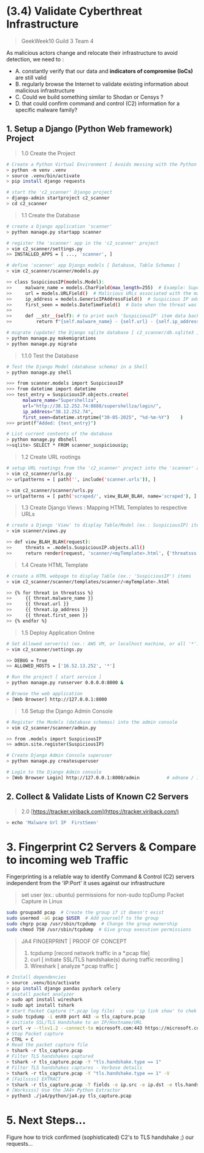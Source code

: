 # (3.4) Validate Cyberthreat Infrastructure
> GeekWeek10 Guild 3 Team 4

As malicious actors change and relocate their infrastructure to avoid detection, we need to :
* A. constantly verify that our data and **indicators of compromise (IoCs)** are still valid
* B. regularly browse the Internet to validate existing information about malicious infrastructure
* C. Could we build something similar to Shodan or Censys  ?
* D. that could confirm command and control (C2) information for a specific malware family?

## 1. Setup a Django (Python Web framework) Project

> 1.0 Create the Project
```bash
# Create a Python Virtual Environment [ Avoids messing with the Python instance used by your OS ]
> python -m venv .venv
> source .venv/bin/activate
> pip install django requests

# start the 'c2_scanner' Django project
> django-admin startproject c2_scanner
> cd c2_scanner

```

> 1.1 Create the Database
```bash
# create a Django application 'scanner'
> python manage.py startapp scanner

# register the 'scanner' app in the 'c2_scanner' project
> vim c2_scanner/settings.py
>> INSTALLED_APPS = [ ..., 'scanner', ]

# define 'scanner' app Django models [ Database, Table Schemas ]
> vim c2_scanner/scanner/models.py

>> class SuspiciousIP(models.Model):
>>     malware_name = models.CharField(max_length=255)  # Example: SuperShell, HookBot, Chaos...
>>     url = models.URLField()  # Malicious URLs associated with the malware
>>     ip_address = models.GenericIPAddressField()  # Suspicious IP address
>>     first_seen = models.DateTimeField()  # Date when the threat was first detected
>> 
>>     def __str__(self): # to print each 'SuspiciousIP' item data back
>>         return f"{self.malware_name} - {self.url} - {self.ip_address} - {self.first_seen}"

# migrate (update) the Django sqlite database [ c2_scanner/db.sqlite3 ]
> python manage.py makemigrations
> python manage.py migrate
```

> 1.1.0 Test the Database
```bash
# Test the Django Model (database schema) in a Shell
> python manage.py shell

>>> from scanner.models import SuspiciousIP
>>> from datetime import datetime
>>> test_entry = SuspiciousIP.objects.create(
      malware_name="Supershellza", 
      url="http://38.12.252.74:8888/supershellza/login/", 
      ip_address="38.12.252.74", 
      first_seen=datetime.strptime("30-05-2025", "%d-%m-%Y")    )
>>> print(f"Added: {test_entry}")

# List current contents of the database
> python manage.py dbshell
>>sqlite> SELECT * FROM scanner_suspiciousip;
```

> 1.2 Create URL rootings
```bash
# setup URL rootings from the 'c2_scanner' project into the 'scanner' app 
> vim c2_scanner/urls.py
>> urlpatterns = [ path('', include('scanner.urls')), ]

> vim c2_scanner/scanner/urls.py
>> urlpatterns = [ path('scraped/', view_BLAH_BLAH, name='scraped'), ]
```

> 1.3 Create Django Views : Mapping HTML Templates to respective URLs
```bash
# create a Django 'View' to display Table/Model (ex.: SuspiciousIP) items in a webpage 'Template'
> vim scanner/views.py

>> def view_BLAH_BLAH(request):
>>     threats = .models.SuspiciousIP.objects.all()
>>     return render(request, 'scanner/<myTemplate>.html', {'threatsss': threats})
```

> 1.4 Create HTML Template
```bash
# create a HTML webpage to display Table (ex.: 'SuspiciousIP') items
> vim c2_scanner/scanner/templates/scanner/<myTemplate>.html

>> {% for threat in threatsss %}
>>     {{ threat.malware_name }}
>>     {{ threat.url }}
>>     {{ threat.ip_address }}
>>     {{ threat.first_seen }}
>> {% endfor %}
```

> 1.5 Deploy Application Online
```bash
# Set Allowed server(s) (ex.: AWS VM, or localhost machine, or all '*'...etc)
> vim c2_scanner/settings.py

>> DEBUG = True
>> ALLOWED_HOSTS = ['16.52.13.252', '*']

# Run the project [ start service ]
> python manage.py runserver 0.0.0.0:8000 &

# Browse the web application
> [Web Browser] http://127.0.0.1:8000
```

> 1.6 Setup the Django Admin Console
```bash
# Register the Models (database schemas) into the admin console
> vim c2_scanner/scanner/admin.py

>> from .models import SuspiciousIP
>> admin.site.register(SuspiciousIP)

# Create Django Admin Console superuser
> python manage.py createsuperuser

# Login to the Django Admin console
> [Web Browser Login] http://127.0.0.1:8000/admin          # adnane / I..1
```

## 2. Collect & Validate Lists of Known C2 Servers

> 2.0 [https://tracker.viriback.com](https://tracker.viriback.com/)
```bash
> echo 'Malware	Url	IP	FirstSeen'
```

# 3. Fingerprint C2 Servers & Compare to incoming web Traffic

Fingerprinting is a reliable way to identify Command & Control (C2) servers independent from the 'IP:Port' it uses against our infrastructure

> set user (ex.: ubuntu) permissions for non-sudo tcpDump Packet Capture in Linux
```bash
sudo groupadd pcap  # Create the group if it doesn't exist
sudo usermod -aG pcap $USER  # Add yourself to the group
sudo chgrp pcap /usr/sbin/tcpdump  # Change the group ownership
sudo chmod 750 /usr/sbin/tcpdump  # Give group execution permissions
```

> JA4 FINGERPRINT | PROOF OF CONCEPT
> 1. tcpdump [record network traffic in a *.pcap file] 
> 2. curl [ initiate SSL/TLS handshake(s) during traffic recording ]
> 3. Wireshark [ analyze *.pcap traffic ]
```bash
# Install dependencies
> source .venv/bin/activate
> pip install django pandas pyshark celery
# install packet analyzer
> sudo apt install wireshark
> sudo apt install tshark
# start Packet Capture (*.pcap log file)  ; use 'ip link show' to chek interface (ex.: 'enX0')
> sudo tcpdump -i enX0 port 443 -w tls_capture.pcap
# initiate SSL/TLS Handshake to an IP/Hostname/URL
> curl -v --tlsv1.2 --connect-to microsoft.com:443 https://microsoft.com
# Stop Packet capture
> CTRL + C
# Read the packet capture file
> tshark -r tls_capture.pcap
# Filter TLS handshakes captured
> tshark -r tls_capture.pcap -Y "tls.handshake.type == 1"
# Filter TLS handshakes captures - Verbose details
> tshark -r tls_capture.pcap -Y "tls.handshake.type == 1" -V
# [Failssss] EXTRACT 
> tshark -r tls_capture.pcap -T fields -e ip.src -e ip.dst -e tls.handshake.type > tls_data.csv
# [Workssss] Use the JA4+ Python Extractor
> python3 ./ja4/python/ja4.py tls_capture.pcap
```

# 5. Next Steps...

Figure how to trick confirmed (sophisticated) C2's to TLS handshake ;) our requests...

